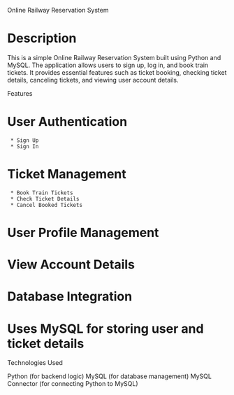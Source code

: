 Online Railway Reservation System

# Description

This is a simple Online Railway Reservation System built using Python and MySQL. The application allows users to sign up, log in, and book train tickets. It provides essential features such as ticket booking, checking ticket details, canceling tickets, and viewing user account details.

Features

 # User Authentication

     * Sign Up
     * Sign In
     
# Ticket Management
     * Book Train Tickets
     * Check Ticket Details
     * Cancel Booked Tickets

# User Profile Management
# View Account Details
# Database Integration

# Uses MySQL for storing user and ticket details

 Technologies Used

Python (for backend logic)
MySQL (for database management)
MySQL Connector (for connecting Python to MySQL)
